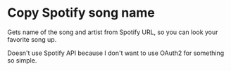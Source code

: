 # Copy Spotify song name

Gets name of the song and artist from Spotify URL, so you can look your favorite song up.

Doesn't use Spotify API because I don't want to use OAuth2 for something so simple.
